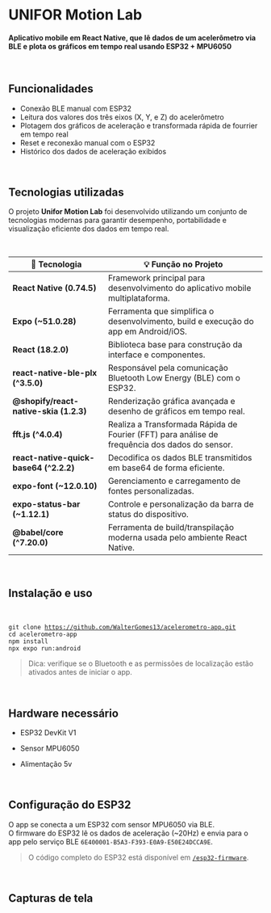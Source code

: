 # UNIFOR Motion Lab
#### Aplicativo mobile em React Native, que lê dados de um acelerômetro via BLE e plota os gráficos em tempo real usando ESP32 + MPU6050<br><br><br>

## Funcionalidades
- Conexão BLE manual com ESP32
- Leitura dos valores dos três eixos (X, Y, e Z) do acelerômetro
- Plotagem dos gráficos de aceleração e transformada rápida de fourrier em tempo real
- Reset e reconexão manual com o ESP32
- Histórico dos dados de aceleração exibidos

<br>

## Tecnologias utilizadas
O projeto **Unifor Motion Lab** foi desenvolvido utilizando um conjunto de tecnologias modernas para garantir desempenho, portabilidade e visualização eficiente dos dados em tempo real.

<br>

| 🧩 Tecnologia | 💡 Função no Projeto |
|---------------|----------------------|
| **React Native (0.74.5)** | Framework principal para desenvolvimento do aplicativo mobile multiplataforma. |
| **Expo (~51.0.28)** | Ferramenta que simplifica o desenvolvimento, build e execução do app em Android/iOS. |
| **React (18.2.0)** | Biblioteca base para construção da interface e componentes. |
| **react-native-ble-plx (^3.5.0)** | Responsável pela comunicação Bluetooth Low Energy (BLE) com o ESP32. |
| **@shopify/react-native-skia (1.2.3)** | Renderização gráfica avançada e desenho de gráficos em tempo real. |
| **fft.js (^4.0.4)** | Realiza a Transformada Rápida de Fourier (FFT) para análise de frequência dos dados do sensor. |
| **react-native-quick-base64 (^2.2.2)** | Decodifica os dados BLE transmitidos em base64 de forma eficiente. |
| **expo-font (~12.0.10)** | Gerenciamento e carregamento de fontes personalizadas. |
| **expo-status-bar (~1.12.1)** | Controle e personalização da barra de status do dispositivo. |
| **@babel/core (^7.20.0)** | Ferramenta de build/transpilação moderna usada pelo ambiente React Native. |

<br>

## Instalação e uso

<br>

<code>git clone https://github.com/WalterGomes13/acelerometro-app.git</code><br>
<code>cd acelerometro-app</code><br>
<code>npm install</code><br>
<code>npx expo run:android</code><br>
>Dica: verifique se o Bluetooth e as permissões de localização estão ativados antes de iniciar o app.

<br>

## Hardware necessário
- ESP32 DevKit V1
- Sensor MPU6050
- Alimentação 5v

  <br>

## Configuração do ESP32

O app se conecta a um ESP32 com sensor MPU6050 via BLE.  
O firmware do ESP32 lê os dados de aceleração (~20Hz) e envia para o app pelo serviço BLE `6E400001-B5A3-F393-E0A9-E50E24DCCA9E`.  

> O código completo do ESP32 está disponível em [`/esp32-firmware`](./esp32-firmware).

<br>

## Capturas de tela

